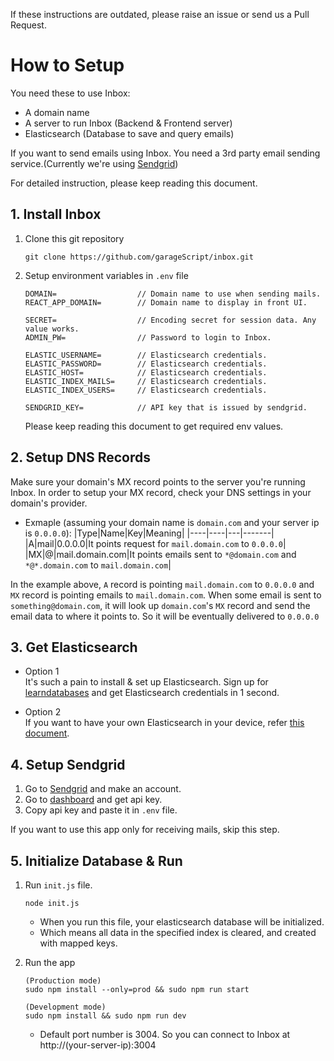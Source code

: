 If these instructions are outdated, please raise an issue or send us a Pull Request.

# How to Setup

You need these to use Inbox:

- A domain name
- A server to run Inbox (Backend & Frontend server)
- Elasticsearch (Database to save and query emails)

If you want to send emails using Inbox. You need a 3rd party email sending service.(Currently we're using [Sendgrid](https://sendgrid.com/))

For detailed instruction, please keep reading this document.

## 1. Install Inbox

1. Clone this git repository
   ```
   git clone https://github.com/garageScript/inbox.git
   ```
2. Setup environment variables in `.env` file

   ```
   DOMAIN=                  // Domain name to use when sending mails.
   REACT_APP_DOMAIN=        // Domain name to display in front UI.

   SECRET=                  // Encoding secret for session data. Any value works.
   ADMIN_PW=                // Password to login to Inbox.

   ELASTIC_USERNAME=        // Elasticsearch credentials.
   ELASTIC_PASSWORD=        // Elasticsearch credentials.
   ELASTIC_HOST=            // Elasticsearch credentials.
   ELASTIC_INDEX_MAILS=     // Elasticsearch credentials.
   ELASTIC_INDEX_USERS=     // Elasticsearch credentials.

   SENDGRID_KEY=            // API key that is issued by sendgrid.
   ```

   Please keep reading this document to get required env values.

## 2. Setup DNS Records

Make sure your domain's MX record points to the server you're running Inbox. In order to setup your MX record, check your DNS settings in your domain's provider.

- Exmaple (assuming your domain name is `domain.com` and your server ip is `0.0.0.0`):
  |Type|Name|Key|Meaning|
  |----|----|---|-------|
  |A|mail|0.0.0.0|It points request for `mail.domain.com` to `0.0.0.0`|
  |MX|@|mail.domain.com|It points emails sent to `*@domain.com` and `*@*.domain.com` to `mail.domain.com`|

In the example above, `A` record is pointing `mail.domain.com` to `0.0.0.0` and `MX` record is pointing emails to `mail.domain.com`. When some email is sent to `something@domain.com`, it will look up `domain.com`'s `MX` record and send the email data to where it points to. So it will be eventually delivered to `0.0.0.0`

## 3. Get Elasticsearch

- Option 1<br/>
  It's such a pain to install & set up Elasticsearch. Sign up for [learndatabases](https://learndatabases.dev) and get Elasticsearch credentials in 1 second.

- Option 2<br/>
  If you want to have your own Elasticsearch in your device, refer [this document](install_elasticsearch.md).

## 4. Setup Sendgrid

1. Go to [Sendgrid](https://sendgrid.com/) and make an account.
2. Go to [dashboard](https://app.sendgrid.com/guide/integrate/langs/nodejs) and get api key.
3. Copy api key and paste it in `.env` file.

If you want to use this app only for receiving mails, skip this step.

## 5. Initialize Database & Run

1. Run `init.js` file.

   ```
   node init.js
   ```

   - When you run this file, your elasticsearch database will be initialized.
   - Which means all data in the specified index is cleared, and created with mapped keys.

2. Run the app

   ```
   (Production mode)
   sudo npm install --only=prod && sudo npm run start

   (Development mode)
   sudo npm install && sudo npm run dev
   ```

   - Default port number is 3004. So you can connect to Inbox at http://(your-server-ip):3004
